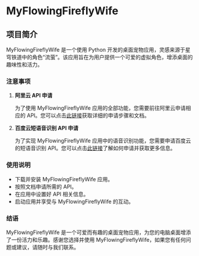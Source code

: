 # MyFlowingFireflyWife

## 项目简介

MyFlowingFireflyWife 是一个使用 Python 开发的桌面宠物应用，灵感来源于星穹铁道中的角色“流萤”。该应用旨在为用户提供一个可爱的虚拟角色，增添桌面的趣味性和活力。

### 注意事项

1. **阿里云 API 申请**

   为了使用 MyFlowingFireflyWife 应用的全部功能，您需要前往阿里云申请相应的 API。您可以点击[此链接](https://help.aliyun.com/zh/dashscope/developer-reference/tongyi-qianwen-7b-14b-72b-quick-start)获取详细的申请步骤和文档。

2. **百度云短语音识别 API 申请**

   为了实现 MyFlowingFireflyWife 应用中的语音识别功能，您需要申请百度云的短语音识别 API。您可以点击[此链接](https://cloud.baidu.com/product/speech/realtime_asr)了解如何申请并获取更多信息。

### 使用说明

- 下载并安装 MyFlowingFireflyWife 应用。
- 按照文档申请所需的 API。
- 在应用中设置好 API 相关信息。
- 启动应用并享受与 MyFlowingFireflyWife 的互动。

### 结语

MyFlowingFireflyWife 是一个可爱而有趣的桌面宠物应用，为您的电脑桌面增添了一份活力和乐趣。感谢您选择并使用 MyFlowingFireflyWife，如果您有任何问题或建议，请随时与我们联系。
